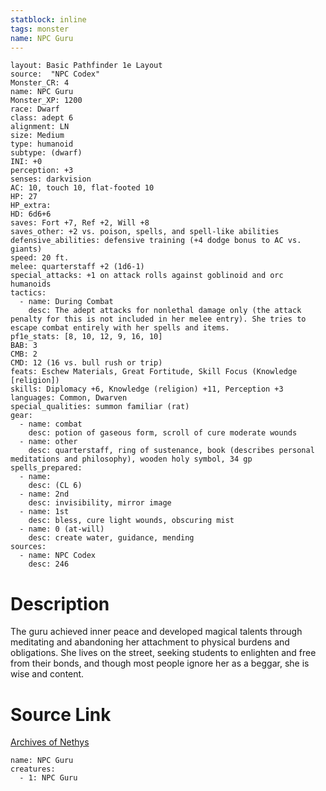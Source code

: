 ```yaml
---
statblock: inline
tags: monster
name: NPC Guru
---
```

```statblock
layout: Basic Pathfinder 1e Layout
source:  "NPC Codex"
Monster_CR: 4
name: NPC Guru
Monster_XP: 1200
race: Dwarf
class: adept 6
alignment: LN
size: Medium
type: humanoid
subtype: (dwarf)
INI: +0
perception: +3
senses: darkvision
AC: 10, touch 10, flat-footed 10
HP: 27
HP_extra: 
HD: 6d6+6
saves: Fort +7, Ref +2, Will +8
saves_other: +2 vs. poison, spells, and spell-like abilities
defensive_abilities: defensive training (+4 dodge bonus to AC vs. giants)
speed: 20 ft.
melee: quarterstaff +2 (1d6-1)
special_attacks: +1 on attack rolls against goblinoid and orc humanoids
tactics:
  - name: During Combat
    desc: The adept attacks for nonlethal damage only (the attack penalty for this is not included in her melee entry). She tries to escape combat entirely with her spells and items.
pf1e_stats: [8, 10, 12, 9, 16, 10]
BAB: 3
CMB: 2
CMD: 12 (16 vs. bull rush or trip)
feats: Eschew Materials, Great Fortitude, Skill Focus (Knowledge [religion])
skills: Diplomacy +6, Knowledge (religion) +11, Perception +3
languages: Common, Dwarven
special_qualities: summon familiar (rat)
gear:
  - name: combat
    desc: potion of gaseous form, scroll of cure moderate wounds
  - name: other
    desc: quarterstaff, ring of sustenance, book (describes personal meditations and philosophy), wooden holy symbol, 34 gp
spells_prepared:
  - name:
    desc: (CL 6)
  - name: 2nd
    desc: invisibility, mirror image
  - name: 1st
    desc: bless, cure light wounds, obscuring mist
  - name: 0 (at-will)
    desc: create water, guidance, mending
sources:
  - name: NPC Codex
    desc: 246
```
# Description
The guru achieved inner peace and developed magical talents through meditating and abandoning her attachment to physical burdens and obligations. She lives on the street, seeking students to enlighten and free from their bonds, and though most people ignore her as a beggar, she is wise and content.
# Source Link
[Archives of Nethys](https://aonprd.com/NPCDisplay.aspx?ItemName=Guru)
```encounter-table
name: NPC Guru
creatures:
  - 1: NPC Guru
```
